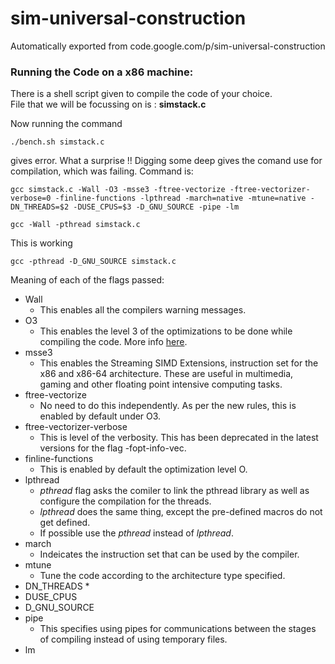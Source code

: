 # sim-universal-construction
Automatically exported from code.google.com/p/sim-universal-construction

### Running the Code on a x86 machine:
There is a shell script given to compile the code of your choice.  
File that we will be focussing on is : **simstack.c**

Now running the command

`./bench.sh simstack.c`

gives error. What a surprise !! Digging some deep gives the comand use for compilation, which was failing. Command is:

`gcc simstack.c -Wall -O3 -msse3 -ftree-vectorize -ftree-vectorizer-verbose=0 -finline-functions -lpthread -march=native -mtune=native -DN_THREADS=$2 -DUSE_CPUS=$3 -D_GNU_SOURCE -pipe -lm`

`gcc -Wall -pthread simstack.c `

This is working

`gcc -pthread -D_GNU_SOURCE simstack.c `

Meaning of each of the flags passed:
* Wall
  * This enables all the compilers warning messages.
* O3
  * This enables the level 3 of the optimizations to be done while compiling the code. More info [here][O3].
* msse3
  * This enables the Streaming SIMD Extensions, instruction set for  the x86 and x86-64 architecture. These are useful in multimedia, gaming and other floating point intensive computing tasks.
* ftree-vectorize
  * No need to do this independently. As per the new rules, this is enabled by default under O3.
* ftree-vectorizer-verbose
  * This is level of the verbosity. This has been deprecated in the latest versions for the flag -fopt-info-vec.
* finline-functions
  * This is enabled by default the optimization level O.
* lpthread
  * *pthread* flag asks the comiler to link the pthread library as well as configure  the compilation for the threads.
  * *lpthread* does the same thing, except the pre-defined macros do not get defined.
  * If possible use the *pthread* instead of *lpthread*.
* march
  * Indeicates the instruction set that can be used by the compiler.
* mtune
  * Tune the code according to the architecture type specified.
* DN_THREADS
  *  
* DUSE_CPUS
* D_GNU_SOURCE
* pipe
  * This specifies using pipes for communications between the stages of compiling instead of using temporary files.
* lm

[O3]: https://gcc.gnu.org/onlinedocs/gcc/Optimize-Options.html

